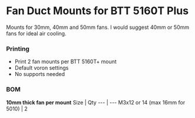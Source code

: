 # Fan Duct Mounts for BTT 5160T Plus

Mounts for 30mm, 40mm and 50mm fans. I would suggest 40mm or 50mm fans for ideal air cooling.

### Printing
  * Print 2 fan mounts per BTT 5160T+ mount
  * Default voron settings
  * No supports needed

### BOM
**10mm thick fan per mount**
Size | Qty
--- | ---
M3x12 or 14 (max 16mm for 5010) | 2
